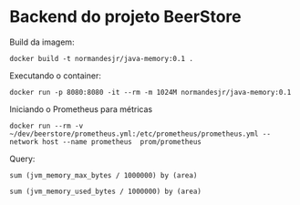 # Backend do projeto BeerStore

Build da imagem:

```
docker build -t normandesjr/java-memory:0.1 .
```

Executando o container:

```
docker run -p 8080:8080 -it --rm -m 1024M normandesjr/java-memory:0.1
```

Iniciando o Prometheus para métricas
```
docker run --rm -v ~/dev/beerstore/prometheus.yml:/etc/prometheus/prometheus.yml --network host --name prometheus  prom/prometheus
```

Query: 
```
sum (jvm_memory_max_bytes / 1000000) by (area)
```

```
sum (jvm_memory_used_bytes / 1000000) by (area)
```


